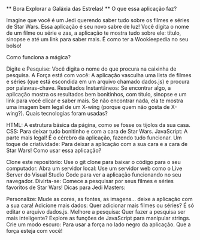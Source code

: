 ** Bora Explorar a Galáxia das Estrelas! **
O que essa aplicação faz?

Imagine que você é um Jedi querendo saber tudo sobre os filmes e séries de Star Wars. Essa aplicação é seu novo sabre de luz! Você digita o nome de um filme ou série e zas, a aplicação te mostra tudo sobre ele: título, sinopse e até um link para saber mais. É como ter a Wookieepedia no seu bolso!

Como funciona a mágica?

Digite e Pesquise: Você digita o nome do que procura na caixinha de pesquisa.
A Força está com você: A aplicação vasculha uma lista de filmes e séries (que está escondida em um arquivo chamado dados.js) e procura por palavras-chave.
Resultados Instantâneos: Se encontrar algo, a aplicação mostra os resultados bem bonitinhos, com título, sinopse e um link para você clicar e saber mais. Se não encontrar nada, ela te mostra uma imagem bem legal de um X-wing (porque quem não gosta de X-wing?).
Quais tecnologias foram usadas?

HTML: A estrutura básica da página, como se fosse os tijolos da sua casa.
CSS: Para deixar tudo bonitinho e com a cara de Star Wars.
JavaScript: A parte mais legal! É o cérebro da aplicação, fazendo tudo funcionar.
Um toque de criatividade: Para deixar a aplicação com a sua cara e a cara de Star Wars!
Como usar essa aplicação?

Clone este repositório: Use o git clone para baixar o código para o seu computador.
Abra um servidor local: Use um servidor web como o Live Server do Visual Studio Code para ver a aplicação funcionando no seu navegador.
Divirta-se: Comece a pesquisar por seus filmes e séries favoritos de Star Wars!
Dicas para Jedi Masters:

Personalize: Mude as cores, as fontes, as imagens... deixe a aplicação com a sua cara!
Adicione mais dados: Quer adicionar mais filmes ou séries? É só editar o arquivo dados.js.
Melhore a pesquisa: Quer fazer a pesquisa ser mais inteligente? Explore as funções de JavaScript para manipular strings.
Crie um modo escuro: Para usar a força no lado negro da aplicação.
Que a força esteja com você!
